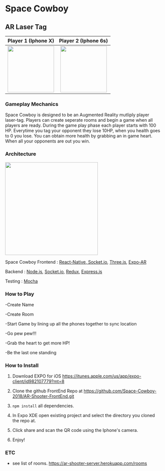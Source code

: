 # Space Cowboy


## AR Laser Tag

Player 1  (Iphone X)           |  Player 2 (Iphone 6s)
:-------------------------:|:-------------------------:
<img src="https://github.com/Space-Cowboy-2018/proof-of-concept/blob/master/public/preview4.gif" width="150">  |  <img src="https://github.com/Space-Cowboy-2018/proof-of-concept/blob/master/public/preview5.gif" width="150">

### Gameplay Mechanics
Space Cowboy is designed to be an Augmented Reality mutliply player laser-tag. Players can create seperate rooms and begin a game when all players are ready. During the game play phase each player starts with 100 HP. Everytime you tag your opponent they lose 10HP, when you health goes to 0 you lose. You can obtain more health by grabbing an in game heart. When all your opponents are out you win.

### Architecture

<img src="https://github.com/Space-Cowboy-2018/proof-of-concept/blob/master/public/Space%20Cowboy%20Tech%20Stack%20(1).png" width="300"> 

Space Cowboy
Frontend : [React-Native](https://facebook.github.io/react-native/),[ Socket.io](https://socket.io/), [Three.js](https://threejs.org/), [Expo-AR](https://expo.io/)

Backend : [Node.js](https://nodejs.org/en/), [Socket.io](https://socket.io/), [Redux](https://redux.js.org/), [Express.js](https://expressjs.com/)

Testing : [Mocha](https://mochajs.org/)

### How to Play


-Create Name

-Create Room

-Start Game by lining up all the phones together to sync location

-Go pew pew!!!

-Grab the heart to get more HP!

-Be the last one standing

### How to Install

1. Download EXPO for iOS https://itunes.apple.com/us/app/expo-client/id982107779?mt=8

2. Clone the github FrontEnd Repo at https://github.com/Space-Cowboy-2018/AR-Shooter-FrontEnd.git

3. ```npm install``` all dependencies.

4. In Expo XDE open existing project and select the directory you cloned the repo at.

5. Click share and scan the QR code using the Iphone's camera.

6. Enjoy!

### ETC

- see list of rooms. https://ar-shooter-server.herokuapp.com/rooms

